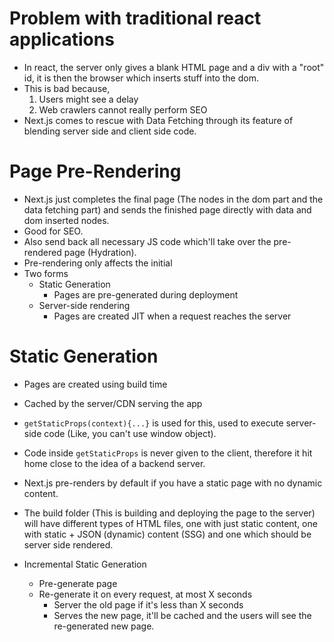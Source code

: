 # Problem with traditional react applications
- In react, the server only gives a blank HTML page and a div with a "root" id, it is then the browser which inserts stuff into the dom.
- This is bad because,
  1. Users might see a delay
  2. Web crawlers cannot really perform SEO
- Next.js comes to rescue with Data Fetching through its feature of blending server side and client side code.

# Page Pre-Rendering
- Next.js just completes the final page (The nodes in the dom part and the data fetching part) and sends the finished page directly with data and dom inserted nodes.
- Good for SEO.
- Also send back all necessary JS code which'll take over the pre-rendered page (Hydration).
- Pre-rendering only affects the initial 
- Two forms
  - Static Generation
    - Pages are pre-generated during deployment
  - Server-side rendering
    - Pages are created JIT when a request reaches the server

# Static Generation
- Pages are created using build time
- Cached by the server/CDN serving the app
- `getStaticProps(context){...}` is used for this, used to execute server-side code (Like, you can't use window object).
- Code inside `getStaticProps` is never given to the client, therefore it hit home close to the idea of a backend server.

- Next.js pre-renders by default if you have a static page with no dynamic content.

- The build folder (This is building and deploying the page to the server) will have different types of HTML files, one with just static content, one with static + JSON (dynamic) content (SSG) and one which should be server side rendered.

- Incremental Static Generation
  - Pre-generate page
  - Re-generate it on every request, at most X seconds
    - Server the old page if it's less than X seconds
    - Serves the new page, it'll be cached and the users will see the re-generated new page.